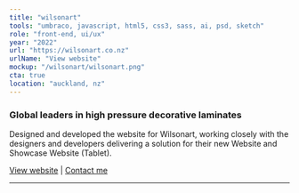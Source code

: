 ```yaml
---
title: "wilsonart"
tools: "umbraco, javascript, html5, css3, sass, ai, psd, sketch"
role: "front-end, ui/ux"
year: "2022"
url: "https://wilsonart.co.nz"
urlName: "View website"
mockup: "/wilsonart/wilsonart.png"
cta: true
location: "auckland, nz"
---
```


### Global leaders in high pressure decorative laminates

Designed and developed the website for Wilsonart, working closely with the designers and developers delivering a solution for their new Website and Showcase Website (Tablet).

[View website](https://wilsonart.co.nz) | [Contact me](mailto:hello@erindhoxha.dev)

---
